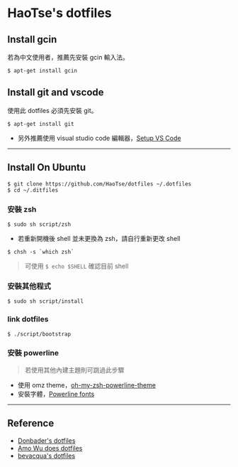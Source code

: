# HaoTse's dotfiles

## Install gcin
若為中文使用者，推薦先安裝 gcin 輸入法。
```shell
$ apt-get install gcin
```

## Install git and vscode
使用此 dotfiles 必須先安裝 git。
```shell
$ apt-get install git
```
- 另外推薦使用 visual studio code 編輯器，[Setup VS Code](https://code.visualstudio.com/docs/setup/setup-overview)

---

## Install On Ubuntu

```shell
$ git clone https://github.com/HaoTse/dotfiles ~/.dotfiles
$ cd ~/.ditfiles
```

### 安裝 zsh
```shell
$ sudo sh script/zsh
```
- 若重新開機後 shell 並未更換為 zsh，請自行重新更改 shell
```shell
$ chsh -s `which zsh`
```
> 可使用 `$ echo $SHELL` 確認目前 shell

### 安裝其他程式
```shell
$ sudo sh script/install
```

### link dotfiles
```shell
$ ./script/bootstrap
```

### 安裝 powerline
> 若使用其他內建主題則可跳過此步驟
- 使用 omz theme，[oh-my-zsh-powerline-theme](https://github.com/jeremyFreeAgent/oh-my-zsh-powerline-theme)
- 安裝字體，[Powerline fonts](https://github.com/powerline/fonts)

---

## Reference
- [Donbader's dotfiles](https://github.com/donbader/dotfiles)
- [Amo Wu does dotfiles](https://github.com/amowu/dotfiles)
- [bevacqua's dotfiles](https://github.com/bevacqua/dotfiles)
